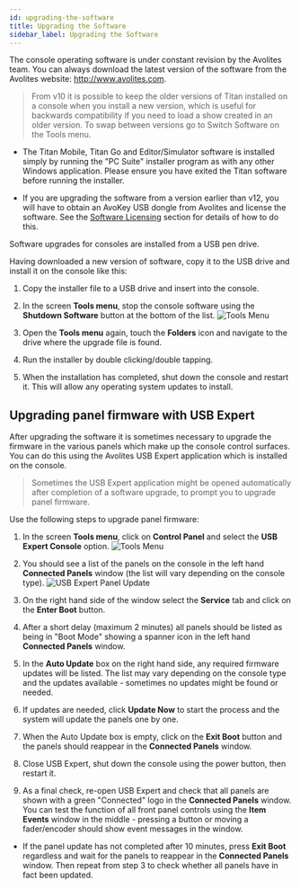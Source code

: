 ```yaml
---
id: upgrading-the-software
title: Upgrading the Software
sidebar_label: Upgrading the Software
---
```


The console operating software is under constant revision by the
Avolites team. You can always download the latest version of the
software from the Avolites website: http://www.avolites.com.


> From v10 it is possible to keep the older versions of Titan installed on a console when you install a new version, which is useful for backwards compatibility if you need to load a show created in an older version. To swap between versions go to Switch Software on the Tools menu.

-   The Titan Mobile, Titan Go and Editor/Simulator software is
    installed simply by running the "PC Suite" installer program as with
    any other Windows application. Please ensure you have exited the
    Titan software before running the installer.

-   If you are upgrading the software from a version earlier than v12,
    you will have to obtain an AvoKey USB dongle from Avolites and
    license the software. See the [Software Licensing](recovering-reinstalling-the-console.md#software-licensing) section for details of how to do
    this.

Software upgrades for consoles are installed from a USB pen drive.

Having downloaded a new version of software, copy it to the USB drive
and install it on the console like this:

1. Copy the installer file to a USB drive and insert into the console.

2. In the screen **Tools menu**, stop the console software using the
**Shutdown Software** button at the bottom of the list.
![Tools Menu](/docs/images/Tools-Menu.png)

3. Open the **Tools menu** again, touch the **Folders** icon and navigate to
the drive where the upgrade file is found.

4. Run the installer by double clicking/double tapping.

5. When the installation has completed, shut down the console and
restart it. This will allow any operating system updates to install.

## Upgrading panel firmware with USB Expert

After upgrading the software it is sometimes necessary to upgrade the firmware in the various panels which make up the console control surfaces. You can do this using the Avolites USB Expert application which is installed on the console.

> Sometimes the USB Expert application might be opened automatically after completion of a software upgrade, to prompt you to upgrade panel firmware.

Use the following steps to upgrade panel firmware:

1. In the screen **Tools menu**, click on **Control Panel** and select the **USB Expert Console** option.
![Tools Menu](/docs/images/Tools-Menu-Control-Panel.png)

2. You should see a list of the panels on the console in the left hand **Connected Panels** window (the list will vary depending on the console type).
![USB Expert Panel Update](/docs/images/USB-Expert-Panel-Update.png)

3. On the right hand side of the window select the **Service** tab and click on the **Enter Boot** button.

4. After a short delay (maximum 2 minutes) all panels should be listed as being in "Boot Mode" showing a spanner icon in the left hand **Connected Panels** window.

5. In the **Auto Update** box on the right hand side, any required firmware updates will be listed. The list may vary depending on the console type and the updates available - sometimes no updates might be found or needed.

6. If updates are needed, click **Update Now** to start the process and the system will update the panels one by one.

7. When the Auto Update box is empty, click on the **Exit Boot** button and the panels should reappear in the **Connected Panels** window.

8. Close USB Expert, shut down the console using the power button, then restart it.

9. As a final check, re-open USB Expert and check that all panels are shown with a green "Connected" logo in the **Connected Panels** window. You can test the function of all front panel controls using the **Item Events** window in the middle - pressing a button or moving a fader/encoder should show event messages in the window.


- If the panel update has not completed after 10 minutes, press **Exit Boot** regardless and wait for the panels to reappear in the **Connected Panels** window. Then repeat from step 3 to check whether all panels have in fact been updated. 